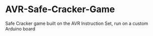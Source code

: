 # AVR-Safe-Cracker-Game
Safe Cracker game built on the AVR Instruction Set, run on a custom Arduino board
